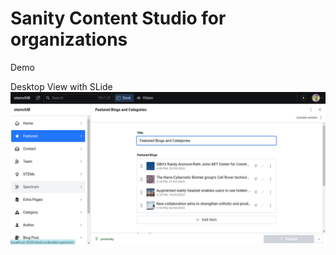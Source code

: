 # Sanity Content Studio for organizations

Demo

Desktop View with SLide
![images](/sanity%40latest%2Bnextjs_for_community/stemcScreenshort.png)
